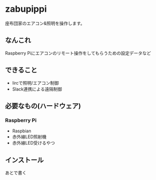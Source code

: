 # zabupippi
座布団家のエアコン&amp;照明を操作します。

## なんこれ

Raspberry Piにエアコンのリモート操作をしてもらうための設定データなど

## できること

+ lircで照明/エアコン制御
+ Slack連携による遠隔制御

## 必要なもの(ハードウェア)

### Raspberry Pi
+ Raspbian
+ 赤外線LED照射機
+ 赤外線LED受けるやつ


## インストール
あとで書く
